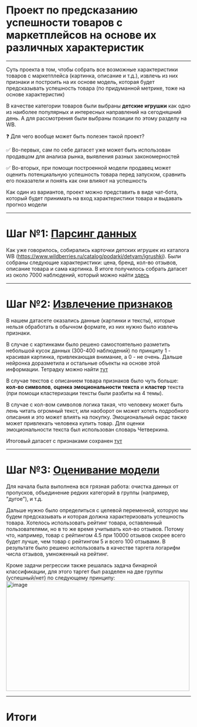 # Проект по предсказанию успешности товаров с маркетплейсов на основе их различных характеристик
---

Суть проекта в том, чтобы собрать все возможные характеристики товаров с маркетплейса (картинка, описание и т.д.), извлечь из них признаки и построить на их основе модель, которая будет предсказывать успешность товара (по придуманной метрике, тоже на основе характеристик)

В качестве категории товаров были выбраны **детские игрушки** как одно из наиболее популярных и интересных направлений на сегодняшний день. А для рассмотрения были выбраны позиции по этому разделу на WB. 

❓ Для чего вообще может быть полезен такой проект?

✅ Во-первых, сам по себе датасет уже может быть использован продавцом для анализа рынка, выявления разных закономерностей

✅ Во-вторых, при помощи построенной модели продавец может оценить потенциальную успешность товара перед запуском, сравнить его показатели и понять как они влияют на успешность

Как один из вариантов, проект можно представить в виде чат-бота, который будет принимать на вход характеристики товара и выдавать прогноз модели

---
# Шаг №1: [Парсинг данных](./wb_parser.ipynb)

Как уже говорилось, собирались карточки детских игрушек из каталога WB (https://www.wildberries.ru/catalog/podarki/detyam/igrushki). Были собраны следующие характеристики: цена, бренд, кол-во отзывов, описание товара и сама картинка. В итоге получилось собрать датасет из около 7000 наблюдений, который можно найти [здесь](./data/wb_data.csv) 

---
# Шаг №2: [Извлечение признаков](./preprocessing)

В нашем датасете оказались данные (картинки и тексты), которые нельзя обработать в обычном формате, из них нужно было извлечь признаки. 

В случае с картинками было решено самостоятельно разметить небольшой кусок данных (300-400 наблюдений) по принципу 1 - красивая картинка, привлекающая внимание, а 0 - не очень. Дальше нейронка доразметила и остальные объекты на основе этой информации. Тетрадку можно найти [тут](./preprocessing/wb_photos.ipynb) 

В случае текстов с описанием товара признаков было чуть больше: **кол-во символов**, **оценка эмоциональности текста** и **кластер** текста (при помощи кластеризации тексты были разбиты на 4 темы). 

В случае с кол-вом символов логика такая, что человеку может быть лень читать огромный текст, или наоборот он может хотеть подробного описания и это может влиять на покупку. Эмоциональный окрас также может привлекать человека купить товар. Для оценки эмоциональности текста был использован словарь Четверкина.

Итоговый датасет с признаками сохранен [тут](./data/final_df.csv)

---
# Шаг №3: [Оценивание модели](./models_wb.ipynb)

Для начала была выполнена вся грязная работа: очистка данных от пропусков, объединение редких категорий в группы (например, "дугое"), и т.д.

Дальше нужно было определиться с целевой переменной, которую мы будем предсказывать и которая должна характеризовать успешность товара. Хотелось использовать рейтинг товара, оставленный пользователями, но в то же время учитывать кол-во отзывов. Потому что, например, товар с рейтингом 4.5 при 10000 отзывов скорее всего будет лучше, чем товар с рейтингом 5 и всего 100 отзывами. В результате было решено использовать в качестве таргета логарифм числа отзывов, умноженный на рейтинг. 

Кроме задачи регрессии также решалась задача бинарной классификации, для этого таргет был разделен на две группы (успешный/нет) по следующему принципу:<img width="500" height="300" alt="image" src="https://github.com/user-attachments/assets/7ad51de5-ab88-47c3-a533-2d7e2998e118" />


---
# Итоги














